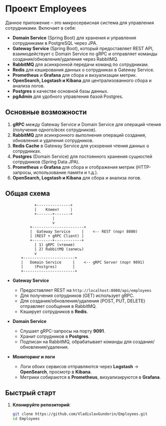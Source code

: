 # Проект Employees

Данное приложение – это микросервисная система для управления сотрудниками. Включает в себя:

- **Domain Service** (Spring Boot) для хранения и управления сотрудниками в PostgreSQL через JPA.
- **Gateway Service** (Spring Boot), который предоставляет REST API, взаимодействует с Domain Service по gRPC и отправляет команды создания/обновления/удаления через RabbitMQ.
- **RabbitMQ** для асинхронной передачи команд по сотрудникам.
- **Redis** для кэширования данных о сотрудниках в Gateway Service.
- **Prometheus** и **Grafana** для сбора и визуализации метрик.
- **OpenSearch, Logstash и Kibana** для централизованного сбора и анализа логов.
- **Postgres** в качестве основной базы данных.
- **pgAdmin** для удобного управления базой Postgres.

## Основные возможности

1. **gRPC** между Gateway Service и Domain Service для операций чтения (получение одного/всех сотрудников).
2. **RabbitMQ** для асинхронного выполнения операций создания, обновления и удаления сотрудников.
3. **Redis Cache** в Gateway Service для ускорения чтения данных о сотрудниках.
4. **Postgres** (Domain Service) для постоянного хранения сущностей сотрудников (Spring Data JPA).
5. **Prometheus** и **Grafana** для сбора и отображения метрик (HTTP-запросы, использование памяти и т.д.).
6. **OpenSearch, Logstash и Kibana** для сбора и анализа логов.

## Общая схема

                 +---------------+
                 |    Клиент     |
                 +-------+-------+
                         |
                         v
               +-----------------------+
               |  Gateway Service     |    <-- REST (порт 8080)
               | (REST + gRPC Client) |
               +---------+------------+
                 | 1) gRPC (чтение)
                 | 2) RabbitMQ (запись)
                 v
           +-----------------------+
           |   Domain Service     |    <-- gRPC Server (порт 9091)
           |     (Postgres)       |
           +-----------------------+

- **Gateway Service**
  - Предоставляет REST на `http://localhost:8080/api/employees`
  - Для получения сотрудников (GET) использует gRPC.
  - Для создания/обновления/удаления (POST, PUT, DELETE) отправляет сообщения в RabbitMQ.
  - Кэширует сотрудников в **Redis**.

- **Domain Service**
  - Слушает gRPC-запросы на порту **9091**.
  - Хранит сотрудников в **Postgres**.
  - Подписан на RabbitMQ, обрабатывает команды для создания/обновления/удаления.

- **Мониторинг и логи**
  - Логи обоих сервисов отправляются через **Logstash** → **OpenSearch**, просмотр в **Kibana**.
  - Метрики собираются в **Prometheus**, визуализируются в **Grafana**.

## Быстрый старт

1. **Клонируйте репозиторий**:
   ```bash
   git clone https://github.com/VladislavGundorin/Employees.git
   cd Employees
